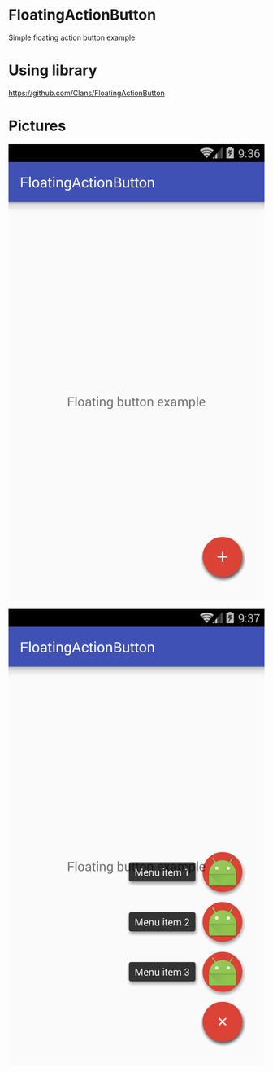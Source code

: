 # FloatingActionButton
Simple floating action button example.

# Using library

https://github.com/Clans/FloatingActionButton

# Pictures

![alt tag](https://github.com/TomicaFranc/FloatingActionButton/blob/master/img1.png)

![alt tag](https://github.com/TomicaFranc/FloatingActionButton/blob/master/img2.png)
